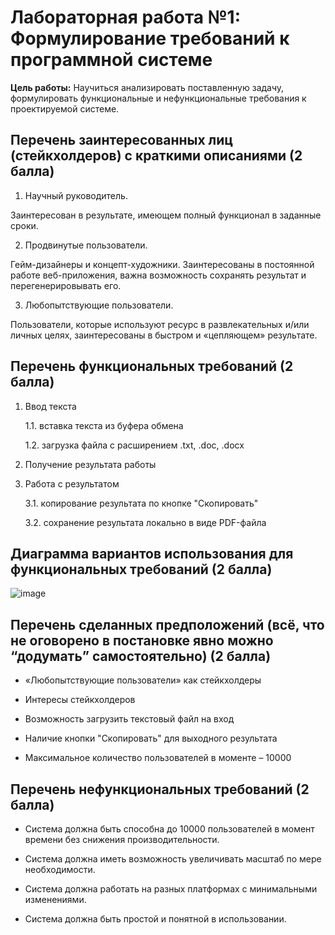 # Лабораторная работа №1: Формулирование требований к программной системе

**Цель работы:** Научиться анализировать поставленную задачу, формулировать функциональные и нефункциональные требования к проектируемой системе.

## Перечень заинтересованных лиц (стейкхолдеров) с краткими описаниями (2 балла)
1.	Научный руководитель.
   
Заинтересован в результате, имеющем полный функционал в заданные сроки.

2.	Продвинутые пользователи.
   
Гейм-дизайнеры и концепт-художники. Заинтересованы в постоянной работе веб-приложения, важна возможность сохранять результат и перегенерировывать его.

3.	Любопытствующие пользователи.
   
Пользователи, которые используют ресурс в развлекательных и/или личных целях, заинтересованы в быстром и «цепляющем» результате.
## Перечень функциональных требований (2 балла)
1.  Ввод текста

    1.1. вставка текста из буфера обмена
    
    1.2. загрузка файла с расширением .txt, .doc, .docx
    
2.  Получение результата работы

3.  Работа с результатом
   
    3.1. копирование результата по кнопке "Скопировать"
    
    3.2. сохранение результата локально в виде PDF-файла

## Диаграмма вариантов использования для функциональных требований (2 балла)

![image](https://github.com/U-2745/software_architecture/assets/78296925/98b1d209-fd20-41c6-9442-6cc4046377ac)

## Перечень сделанных предположений (всё, что не оговорено в постановке явно можно “додумать” самостоятельно) (2 балла)
- «Любопытствующие пользователи» как стейкхолдеры

- Интересы стейкхолдеров
  
- Возможность загрузить текстовый файл на вход

- Наличие кнопки "Скопировать" для выходного результата
  
- Максимальное количество пользователей в моменте – 10000


## Перечень нефункциональных требований (2 балла)
- Система должна быть способна до 10000 пользователей в момент времени без снижения производительности.

- Система должна иметь возможность увеличивать масштаб по мере необходимости.

- Система должна работать на разных платформах с минимальными изменениями.

- Система должна быть простой и понятной в использовании.
